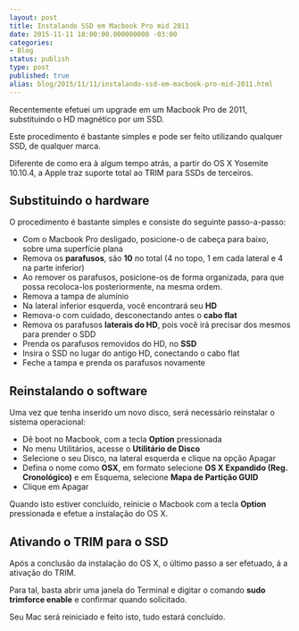 ```yaml
---
layout: post
title: Instalando SSD em Macbook Pro mid 2011
date: 2015-11-11 18:00:00.000000000 -03:00
categories:
- Blog
status: publish
type: post
published: true
alias: blog/2015/11/11/instalando-ssd-em-macbook-pro-mid-2011.html
---
```

Recentemente efetuei um upgrade em um Macbook Pro de 2011, substituindo o HD magnético por um SSD.

Este procedimento é bastante simples e pode ser feito utilizando qualquer SSD, de qualquer marca. 

Diferente de como era à algum tempo atrás, a partir do OS X Yosemite 10.10.4, a Apple traz suporte total ao TRIM para SSDs de terceiros.

## Substituindo o hardware

O procedimento é bastante simples e consiste do seguinte passo-a-passo:

* Com o Macbook Pro desligado, posicione-o de cabeça para baixo, sobre uma superfície plana
* Remova os **parafusos**, são **10** no total (4 no topo, 1 em cada lateral e 4 na parte inferior)
* Ao remover os parafusos, posicione-os de forma organizada, para que possa recoloca-los posteriormente, na mesma ordem.
* Remova a tampa de alumínio
* Na lateral inferior esquerda, você encontrará seu **HD**
* Remova-o com cuidado, desconectando antes o **cabo flat**
* Remova os parafusos **laterais do HD**, pois você irá precisar dos mesmos para prender o SDD
* Prenda os parafusos removidos do HD, no **SSD**
* Insira o SSD no lugar do antigo HD, conectando o cabo flat
* Feche a tampa e prenda os parafusos novamente

## Reinstalando o software

Uma vez que tenha inserido um novo disco, será necessário reinstalar o sistema operacional:

* Dê boot no Macbook, com a tecla **Option** pressionada
* No menu Utilitários, acesse o **Utilitário de Disco**
* Selecione o seu Disco, na lateral esquerda e clique na opção Apagar
* Defina o nome como **OSX**, em formato selecione **OS X Expandido (Reg. Cronológico)** e em Esquema, selecione **Mapa de Partição GUID**
* Clique em Apagar

Quando isto estiver concluído, reinicie o Macbook com a tecla **Option** pressionada e efetue a instalação do OS X.

## Ativando o TRIM para o SSD

Após a conclusão da instalação do OS X, o último passo a ser efetuado, á a ativação do TRIM. 

Para tal, basta abrir uma janela do Terminal e digitar o comando **sudo trimforce enable** e confirmar quando solicitado. 

Seu Mac será reiniciado e feito isto, tudo estará concluído.


